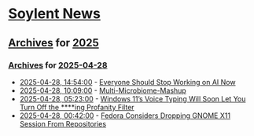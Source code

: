 # [Soylent News](../../../README.md)

## [Archives](../../index.md) for [2025](../index.md)

### [Archives](../../index.md) for [2025-04-28](index.md)

* [2025-04-28, 14:54:00](https://soylentnews.org/article.pl?sid=25/04/28/0358222&from=rss) - [Everyone Should Stop Working on AI Now](https://soylentnews.org/article.pl?sid=25/04/28/0358222&from=rss)
* [2025-04-28, 10:09:00](https://soylentnews.org/article.pl?sid=25/04/26/1734201&from=rss) - [Multi-Microbiome-Mashup](https://soylentnews.org/article.pl?sid=25/04/26/1734201&from=rss)
* [2025-04-28, 05:23:00](https://soylentnews.org/article.pl?sid=25/04/26/1715246&from=rss) - [Windows 11’s Voice Typing Will Soon Let You Turn Off the ****ing Profanity Filter](https://soylentnews.org/article.pl?sid=25/04/26/1715246&from=rss)
* [2025-04-28, 00:42:00](https://soylentnews.org/article.pl?sid=25/04/26/1713213&from=rss) - [Fedora Considers Dropping GNOME X11 Session From Repositories](https://soylentnews.org/article.pl?sid=25/04/26/1713213&from=rss)
